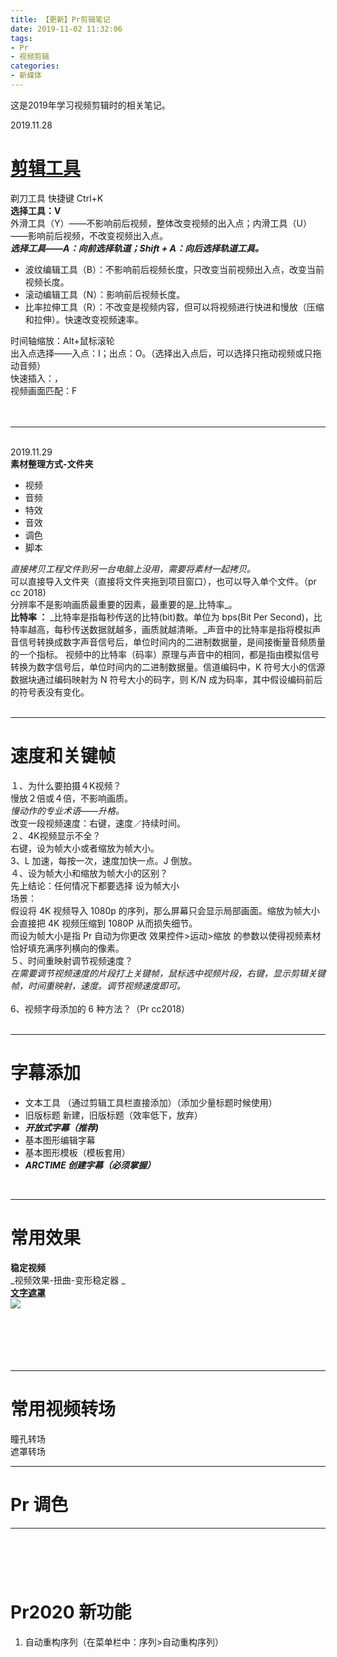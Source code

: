```yaml
---
title: 【更新】Pr剪辑笔记
date: 2019-11-02 11:32:06
tags:
- Pr
- 视频剪辑
categories:
- 新媒体
---
```


这是2019年学习视频剪辑时的相关笔记。

<!-- more -->

2019.11.28
<a name="pekyy"></a>

# [剪辑工具](https://www.bilibili.com/video/av21239757?t=265&p=5)
剃刀工具 快捷键 Ctrl+K<br />**选择工具：V**<br />外滑工具（Y）——不影响前后视频，整体改变视频的出入点；内滑工具（U）——影响前后视频，不改变视频出入点。<br />**_选择工具——A：向前选择轨道；Shift + A：向后选择轨道工具。_**

- 波纹编辑工具（B）：不影响前后视频长度，只改变当前视频出入点，改变当前视频长度。
- 滚动编辑工具（N）：影响前后视频长度。
- 比率拉伸工具（R）：不改变是视频内容，但可以将视频进行快进和慢放（压缩和拉伸）。快速改变视频速率。

时间轴缩放：Alt+鼠标滚轮<br />出入点选择——入点：I；出点：O。（选择出入点后，可以选择只拖动视频或只拖动音频）<br />快速插入：，<br />视频画面匹配：F<br />  <br /> 

---

 <br />2019.11.29<br />**素材整理方式-文件夹**

- 视频
- 音频
- 特效
- 音效
- 调色
- 脚本

_直接拷贝工程文件到另一台电脑上没用，需要将素材一起拷贝。_<br />可以直接导入文件夹（直接将文件夹拖到项目窗口），也可以导入单个文件。（pr cc 2018)<br />分辨率不是影响画质最重要的因素，最重要的是_比特率_。<br />**比特率 ：**	_比特率是指每秒传送的比特(bit)数。单位为 bps(Bit Per Second)，比特率越高，每秒传送数据就越多，画质就越清晰。_声音中的比特率是指将模拟声音信号转换成数字声音信号后，单位时间内的二进制数据量，是间接衡量音频质量的一个指标。 视频中的比特率（码率）原理与声音中的相同，都是指由模拟信号转换为数字信号后，单位时间内的二进制数据量。信道编码中，K 符号大小的信源数据块通过编码映射为 N 符号大小的码字，则 K/N 成为码率，其中假设编码前后的符号表没有变化。<br /> 

---

<a name="t41wH"></a>
# 速度和关键帧
１、为什么要拍摄４K视频？<br />慢放２倍或４倍，不影响画质。<br />_慢动作的专业术语——升格。_<br />改变一段视频速度：右键，速度／持续时间。<br />２、4K视频显示不全？<br />右键，设为帧大小或者缩放为帧大小。<br />3、L 加速，每按一次，速度加快一点。J 倒放。<br />４、设为帧大小和缩放为帧大小的区别？<br />先上结论：任何情况下都要选择 设为帧大小<br />场景：<br />假设将 4K 视频导入 1080p 的序列，那么屏幕只会显示局部画面。缩放为帧大小 会直接把 4K 视频压缩到 1080P 从而损失细节。<br />而设为帧大小是指 Pr 自动为你更改 效果控件>运动>缩放 的参数以使得视频素材恰好填充满序列横向的像素。<br />５、时间重映射调节视频速度？<br />_在需要调节视频速度的片段打上关键帧，鼠标选中视频片段，右键，显示剪辑关键帧，时间重映射，速度。调节视频速度即可。_<br /> <br />6、视频字母添加的 6 种方法？（Pr cc2018）<br /> 

---

<a name="lwi7r"></a>
# 字幕添加

- 文本工具 （通过剪辑工具栏直接添加）（添加少量标题时候使用）
- 旧版标题 新建，旧版标题（效率低下，放弃）
- **_开放式字幕（推荐)_**
- 基本图形编辑字幕
- 基本图形模板（模板套用）
- **_ARCTIME 创建字幕（必须掌握）_**

 

---

<a name="prhAi"></a>
# 常用效果
**稳定视频**<br />_视频效果-扭曲-变形稳定器 _<br />[**文字遮罩**](https://www.bilibili.com/video/av15782845)<br />![](https://vip2.loli.io/2022/02/18/iqHra3fLAskMYjO.png)<br /> <br /> <br /> <br /> <br /> 

---

<a name="9abce"></a>
# 常用视频转场
瞳孔转场<br />遮罩转场

---

<a name="n7bR7"></a>
# Pr 调色


---

<a name="uOKWX"></a>
#  
<a name="jvbvb"></a>
# Pr2020 新功能

1. 自动重构序列（在菜单栏中：序列>自动重构序列）

 <br /> <br /> <br /> <br /> 
